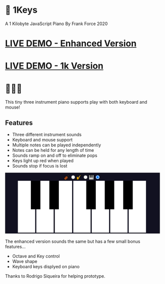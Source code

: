 # 🎹 1Keys
A 1 Kilobyte JavaScript Piano
By Frank Force 2020

# [LIVE DEMO - Enhanced Version](https://killedbyapixel.github.io/1Keys)
# [LIVE DEMO - 1k Version](https://killedbyapixel.github.io/1Keys/index.min.html)

# 🎹🎷🎻

This tiny three instrument piano supports play with both keyboard and mouse!

## Features

- Three different instrument sounds
- Keyboard and mouse support
- Multiple notes can be played independently
- Notes can be held for any length of time
- Sounds ramp on and off to eliminate pops
- Keys light up red when played
- Sounds stop if focus is lost

![Screenshot](/screen.jpg)

The enhanced version sounds the same but has a few small bonus features...
- Octave and Key control
- Wave shape
- Keyboard keys displyed on piano

Thanks to Rodrigo Siqueira for helping prototype.
